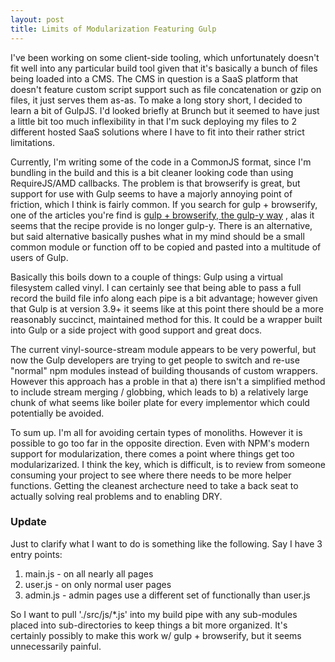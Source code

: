 ```yaml
---
layout: post
title: Limits of Modularization Featuring Gulp
---
```


I've been working on some client-side tooling, which unfortunately 
doesn't fit well into any particular build tool given that it's basically a 
bunch of files being loaded into a CMS. The CMS in question is a SaaS platform that doesn't feature 
custom script support such as file concatenation or gzip on files, it just serves 
them as-as. To make a long story short, I decided to learn a bit of GulpJS. I'd looked briefly at 
Brunch but it seemed to have just a little bit too much inflexibility in that I'm suck deploying 
my files to 2 different hosted SaaS solutions where I have to fit into their rather strict limitations.

Currently, I'm writing some of the code in a CommonJS format, since I'm bundling in the build and 
this is a bit cleaner looking code than using RequireJS/AMD callbacks. The problem is that browserify is great, 
but support for use with Gulp seems to have a majorly annoying point of friction, which I think is fairly common.
If you search for gulp + browserify, one of the articles you're find is 
<a href="https://wehavefaces.net/gulp-browserify-the-gulp-y-way-bb359b3f9623#.3t8g53ej9">gulp + browserify, the gulp-y way</a> , 
alas it seems that the recipe provide is no longer gulp-y. There is an alternative, but said alternative basically pushes 
what in my mind should be a small common module or function off to be copied and pasted into a multitude of users of Gulp.

Basically this boils down to a couple of things: Gulp using a virtual filesystem called vinyl. I can certainly see that 
being able to pass a full record the build file info along each pipe is a bit advantage; 
however given that Gulp is at version 3.9+ it seems like at this point there should be a more reasonably succinct, 
maintained method for this. It could be a wrapper built into Gulp or a side project with good support and great docs.

The current vinyl-source-stream module appears to be very powerful, 
but now the Gulp developers are trying to get people to switch and re-use "normal" npm modules instead of building thousands of custom wrappers.
However this approach has a proble in that 
a) there isn't a simplified method to include stream merging / globbing, which leads to 
b) a relatively large chunk of what seems like boiler plate for every implementor which could potentially be avoided.

To sum up. I'm all for avoiding certain types of monoliths. However it is possible to go too far in the 
opposite direction. Even with NPM's modern support for modularization, there comes a point where things get 
too modularizarized.  I think the key, which is difficult, is to review from someone consuming your project to see where
there needs to be more helper functions.  Getting the cleanest archecture need to take a back seat to actually 
solving real problems and to enabling DRY.

### Update
Just to clarify what I want to do is something like the following. Say I have 3 entry points:


1. main.js - on all nearly all pages
1. user.js - on only normal user pages
1. admin.js - admin pages use a different set of functionally than user.js


So I want to pull './src/js/*.js' into my build pipe with any sub-modules placed into 
sub-directories to keep things a bit more organized.  It's certainly possibly to make 
this work w/ gulp + browserify, but it seems unnecessarily painful.
